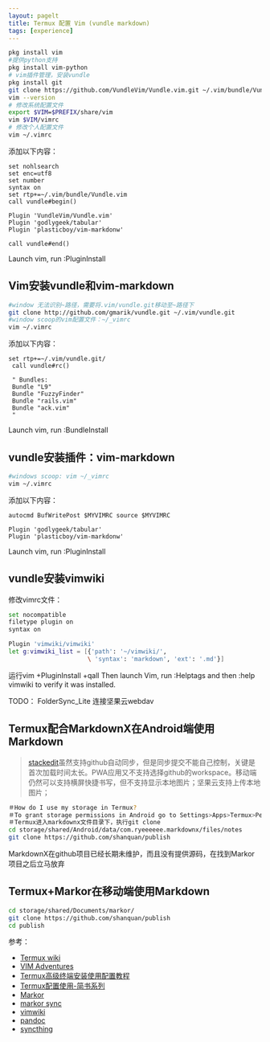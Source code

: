 ```yaml
---
layout: pagelt
title: Termux 配置 Vim (vundle markdown)
tags: [experience]
---
```


```bash
pkg install vim
#提供python支持
pkg install vim-python
# vim插件管理，安装vundle
pkg install git
git clone https://github.com/VundleVim/Vundle.vim.git ~/.vim/bundle/Vundle.vim
vim --version
# 修改系统配置文件
export $VIM=$PREFIX/share/vim
vim $VIM/vimrc
# 修改个人配置文件
vim ~/.vimrc
```
添加以下内容：
```
set nohlsearch
set enc=utf8
set number
syntax on
set rtp+=~/.vim/bundle/Vundle.vim
call vundle#begin()

Plugin 'VundleVim/Vundle.vim'
Plugin 'godlygeek/tabular'
Plugin 'plasticboy/vim-markdonw'

call vundle#end()
```
Launch vim, run :PluginInstall

## Vim安装vundle和vim-markdown
```bash
#window 无法识别~路径，需要将.vim/vundle.git移动至~路径下
git clone http://github.com/gmarik/vundle.git ~/.vim/vundle.git
#window scoop的vim配置文件：~/_vimrc
vim ~/.vimrc
```
添加以下内容：
```
set rtp+=~/.vim/vundle.git/ 
 call vundle#rc()

 " Bundles:
 Bundle "L9"
 Bundle "FuzzyFinder"
 Bundle "rails.vim"
 Bundle "ack.vim"
 "
```
Launch vim, run :BundleInstall

## vundle安装插件：vim-markdown
```bash
#windows scoop: vim ~/_vimrc
vim ~/.vimrc
```
添加以下内容：
```
autocmd BufWritePost $MYVIMRC source $MYVIMRC

Plugin 'godlygeek/tabular'
Plugin 'plasticboy/vim-markdonw'
```
Launch vim, run :PluginInstall

## vundle安装vimwiki
修改vimrc文件：
```bash
set nocompatible
filetype plugin on
syntax on

Plugin 'vimwiki/vimwiki'
let g:vimwiki_list = [{'path': '~/vimwiki/',
                      \ 'syntax': 'markdown', 'ext': '.md'}]
```
运行vim +PluginInstall +qall
Then launch Vim, run :Helptags and then :help vimwiki to verify it was installed.

TODO：
FolderSync_Lite 连接坚果云webdav

## Termux配合MarkdownX在Android端使用Markdown

> [stackedit][1]虽然支持github自动同步，但是同步提交不能自己控制，关键是首次加载时间太长。PWA应用又不支持选择github的workspace。移动端仍然可以支持横屏快捷书写，但不支持显示本地图片；坚果云支持上传本地图片；

```bash
＃How do I use my storage in Termux?
＃To grant storage permissions in Android go to Settings>Apps>Termux>Permissions and select storage, then run termux-setup-storage in Termux.
＃Termux进入markdownx文件目录下，执行git clone
cd storage/shared/Android/data/com.ryeeeeee.markdownx/files/notes
git clone https://github.com/shanquan/publish
```
MarkdownX在github项目已经长期未维护，而且没有提供源码，在找到Markor项目之后立马放弃

## Termux+Markor在移动端使用Markdown
```bash
cd storage/shared/Documents/markor/
git clone https://github.com/shanquan/publish
cd publish
```

参考：
- [Termux wiki](https://wiki.termux.com/wiki/Main_Page)
- [VIM Adventures](https://vim-adventures.com)
- [Termux高级终端安装使用配置教程](https://www.cnblogs.com/cutesnow/p/11430833.html)
- [Termux配置使用-简书系列](https://www.jianshu.com/u/6e1067d15b27)
- [Markor](https://github.com/gsantner/markor)
- [markor sync](https://github.com/gsantner/markor/wiki)
- [vimwiki](https://github.com/vimwiki/vimwiki)
- [pandoc](https://pandoc.org/)
- [syncthing](https://github.com/syncthing/syncthing)

[1]: https://stackedit.io/app#providerId=githubWorkspace&owner=shanquan&repo=publish&branch=master